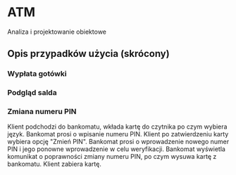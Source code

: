 # ATM

Analiza i projektowanie obiektowe

## Opis przypadków użycia (skrócony)

### Wypłata gotówki

### Podgląd salda

### Zmiana numeru PIN

Klient podchodzi do bankomatu, wkłada kartę do czytnika po czym wybiera język. Bankomat prosi o wpisanie numeru PIN. Klient po zatwierdzeniu karty wybiera opcję "Zmień PIN". Bankomat prosi o wprowadzenie nowego numer PIN i jego ponowne wprowadzenie w celu weryfikacji. Bankomat wyświetla komunikat o poprawności zmiany numeru PIN, po czym wysuwa kartę z bankomatu. Klient zabiera kartę.

